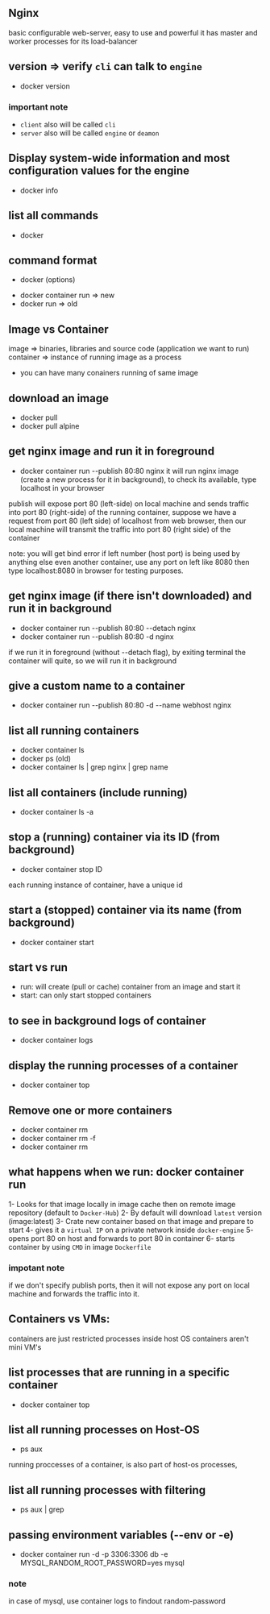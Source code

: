 ## Nginx
basic configurable web-server, easy to use and powerful
it has master and worker processes for its load-balancer

## version => verify `cli` can talk to `engine`
- docker version

### important note
- `client` also will be called `cli`
- `server` also will be called `engine` or `deamon`

## Display system-wide information and most configuration values for the engine
- docker info

## list all commands
- docker

## command format
- docker <managment-command> <sub-command> (options)

<!-- Start a new container from an image -->
- docker container run => new
- docker run => old

## Image vs Container
image => binaries, libraries and source code (application we want to run)
container => instance of running image as a process
- you can have many conainers running of same image

## download an image
- docker pull <image-name>
- docker pull alpine

## get nginx image and run it in foreground
- docker container run --publish 80:80 nginx 
it will run nginx image (create a new process for it in background), 
to check its available, type localhost in your browser

publish will expose port 80 (left-side) on local machine and sends traffic
into port 80 (right-side) of the running container, suppose we have a request
from port 80 (left side) of localhost from web browser, then our local machine will transmit
the traffic into port 80 (right side) of the container

note: you will get bind error if left number (host port) is being used by anything else
even another container, use any port on left like 8080 then type localhost:8080
in browser for testing purposes.

## get nginx image (if there isn't downloaded) and run it in background
- docker container run --publish 80:80 --detach nginx
- docker container run --publish 80:80 -d nginx

if we run it in foreground (without --detach flag), by exiting terminal 
the container will quite, so we will run it in background

## give a custom name to a container
- docker container run --publish 80:80 -d --name webhost nginx

## list all running containers
- docker container ls
- docker ps (old)
- docker container ls | grep nginx | grep name

## list all containers (include running)
- docker container ls -a


## stop a (running) container via its ID (from background)
- docker container stop ID

each running instance of container, have a unique id

## start a (stopped) container via its name (from background)
- docker container start <name-or-id-of-a-container>

## start vs run
- run: will create (pull or cache) container from an image and start it
- start: can only start stopped containers

## to see in background logs of container 
- docker container logs <name-of-container>

## display the running processes of a container
- docker container top <name-of-container>

## Remove one or more containers
- docker container rm <container-id>
- docker container rm -f <container-id>
- docker container rm <id-1> <id-2> <id-3>

## what happens when we run: docker container run
1- Looks for that image locally in image cache then on remote image repository (default to `Docker-Hub`)
2- By default will download `latest` version (image:latest)
3- Crate new container based on that image and prepare to start
4- gives it a `virtual IP` on a private network inside `docker-engine`
5- opens port 80 on host and forwards to port 80 in container
6- starts container by using `CMD` in image `Dockerfile`

### impotant note
if we don't specify publish ports, 
then it will not expose any port on local machine
and forwards the traffic into it.


## Containers vs VMs:
containers are just restricted processes inside host OS
containers aren't mini VM's

## list processes that are running in a specific container
- docker container top <name-of-container>

## list all running processes on Host-OS
- ps aux

running proccesses of a container, is also part of host-os processes,

## list all running processes with filtering
- ps aux | grep <name-of-container>

## passing environment variables (--env or -e)
- docker container run -d -p 3306:3306 db -e MYSQL_RANDOM_ROOT_PASSWORD=yes mysql

### note
in case of mysql, use container logs to findout random-password

